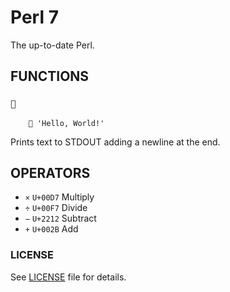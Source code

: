 # Perl 7

The up-to-date Perl.

## FUNCTIONS

### `💬`

```
    💬 'Hello, World!'
```

Prints text to STDOUT adding a newline at the end.

## OPERATORS

- `×` `U+00D7` Multiply
- `÷` `U+00F7` Divide
- `−` `U+2212` Subtract
- `+` `U+002B` Add

### LICENSE

See [LICENSE](LICENSE) file for details.
